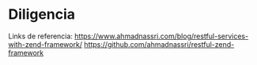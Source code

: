 # Diligencia

Links de referencia:
https://www.ahmadnassri.com/blog/restful-services-with-zend-framework/
https://github.com/ahmadnassri/restful-zend-framework
